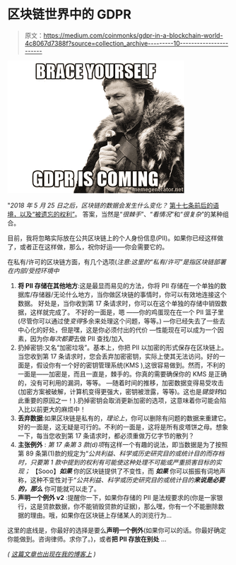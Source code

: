 # 区块链世界中的 GDPR

> 原文：<https://medium.com/coinmonks/gdpr-in-a-blockchain-world-4c8067d7388f?source=collection_archive---------10----------------------->

![](img/1d67a2d66e09b5c2fe0030786cf608eb.png)

"*2018 年 5 月 25 日之后，区块链的数据会发生什么变化？*
[第十七条前后的语境，以及“被遗忘的权利”](http://www.privacy-regulation.eu/en/article-17-right-to-erasure-'right-to-be-forgotten'-GDPR.htm)。
答案，当然是“*很棘手*”、“*看情况*”和“*很复杂*”的某种组合。

目前，我将忽略实际放在公共区块链上的个人身份信息(PII)。如果你已经这样做了，或者正在这样做，那么，祝你好运——你会需要它的。

在私有/许可的区块链方面，有几个选项(*注意:这里的“私有/许可”是指区块链部署在内部/受控环境中*

1.  **将 PII 存储在其他地方**:这是最显而易见的方法，你将 PII 存储在一个单独的数据库/存储器/无论什么地方，当你做区块链的事情时，你可以有效地连接这个数据。
    好处是，当你收到第 17 条请求时，你可以在这个单独的存储中销毁数据，这样就完成了。
    不好的一面是，嗯
    ——你的鸡蛋现在在一个 PII 篮子里(尽管你可以通过使*变得*多余来处理这个问题，等等。)
    —你已经失去了一些去中心化的好处，但是嘿，这是你必须付出的代价
    —性能现在可以成为一个因素，因为你*每次都要*去做 PII 查找/加入
2.  扔掉密钥:又名“加密垃圾”。基本上，你把 PII 以加密的形式保存在区块链上。当您收到第 17 条请求时，您会丢弃加密密钥，实际上使其无法访问。好的一面是，假设你有一个好的密钥管理系统(KMS ),这很容易做到。然而，不利的一面是——加密是，而且一直是，棘手的。你真的需要确保你的 KMS 是正确的，没有可利用的漏洞，等等。
    —随着时间的推移，加密数据变得易受攻击(加密方案被破解，计算机变得更强大，密钥被泄露，等等)。这也是*键旋转*如此重要的原因之一！).扔掉密钥会取消更新加密的选项，这意味着你可能会陷入比以前更大的麻烦中！
3.  **丢弃数据**:如果区块链是私有的，*理论上*，你可以删除有问题的数据来重建它。好的一面是，这无疑是可行的。不利的一面是，这将是所有皮塔饼之母。想象一下，每当您收到第 17 条请求时，都必须重做万亿字节的散列？
4.  **主张例外** : *第 17 条第 3 款(d)项*有这样一个有趣的说法，即当数据是为了按照第 89 条第(1)款的规定为“*公共利益、科学或历史研究目的或统计目的而存档时，只要第 1 款中提到的权利有可能使这种处理不可能或严重损害目标的实现；*
    【Sooo】***如果*** 你的区块链提供了不变性，而 ***如果*** 你可以振振有词地声称，这种不变性对于“*公共利益、科学或历史研究目的或统计目的****来说是必要的，那么*** 你可能就可以走了。
5.  **声明一个例外 v2** :提醒你一下，如果你存储的 PII 是法规要求的(你是一家银行，这是贷款数据，你不能销毁贷款的证据)，那么嘿，你有一个不能删除数据的理由。哦，如果你在区块链上存储某人的浏览行为…

这里的底线是，你最好的选择是要么**声明一个例外**(如果你可以的话。你最好确定你能做到。咨询律师。求你了。)，或者**把 PII 存放在别处** …

*(* [*这篇文章也出现在我的博客上*](http://dieswaytoofast.blogspot.com/2018/04/gdpr-in-blockchain-world.html) *)*